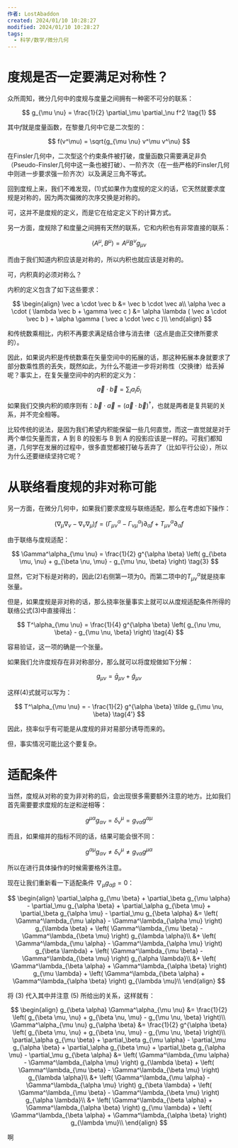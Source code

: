 ```yaml
---
作者: LostAbaddon
created: 2024/01/10 10:28:27
modified: 2024/01/10 10:28:27
tags:
  - 科学/数学/微分几何
---
```


# 度规是否一定要满足对称性？

众所周知，微分几何中的度规与度量之间拥有一种密不可分的联系：

$$
g_{\mu \nu} = \frac{1}{2} \partial_\mu \partial_\nu f^2 \tag{1}
$$

其中$f$就是度量函数，在黎曼几何中它是二次型的：

$$
f(v^\mu) = \sqrt{g_{\mu \nu} v^\mu v^\nu}
$$

在Finsler几何中，二次型这个约束条件被打破，度量函数只需要满足非负（Pseudo-Finsler几何中这一条也被打破）、一阶齐次（在一些严格的Finsler几何中则进一步要求强一阶齐次）以及满足三角不等式。

回到度规上来，我们不难发现，(1)式如果作为度规的定义的话，它天然就要求度规是对称的，因为两次偏微的次序交换是对称的。

可，这并不是度规的定义，而是它在给定定义下的计算方式。

另一方面，度规除了和度量之间拥有天然的联系，它和内积也有非常直接的联系：

$$
\left< A^\mu, B^\mu \right> = A^\mu B^\nu g_{\mu \nu}
$$

而由于我们知道内积应该是对称的，所以内积也就应该是对称的。

可，内积真的必须对称么？

内积的定义包含了如下这些要求：

$$
\begin{align}
\vec a \cdot \vec b &= \vec b \cdot \vec a\\
\alpha \vec a \cdot ( \lambda \vec b + \gamma \vec c ) &= \alpha \lambda ( \vec a \cdot \vec b ) + \alpha \gamma ( \vec a \cdot \vec c )\\
\end{align}
$$

和传统数乘相比，内积不再要求满足结合律与消去律（这点是由正交律所要求的）。

因此，如果说内积是传统数乘在矢量空间中的拓展的话，那这种拓展本身就要求了部分数乘性质的丢失，既然如此，为什么不能进一步将对称性（交换律）给丢掉呢？事实上，在复矢量空间中的内积的定义为：

$$
\vec a \cdot \vec b = \sum_i a_i \bar b_i
$$

如果我们交换内积的顺序则有：$\vec b \cdot \vec a = (\vec a \cdot \vec b)^{\dagger}$，也就是两者是复共轭的关系，并不完全相等。

比较传统的说法，是因为我们希望内积能保留一些几何直觉，而这一直觉就是对于两个单位矢量而言，A 到 B 的投影与 B 到 A 的投影应该是一样的。可我们都知道，几何学在发展的过程中，很多直觉都被打破与丢弃了（比如平行公设），所以为什么还要继续坚持它呢？

# 从联络看度规的非对称可能

另一方面，在微分几何中，如果我们要求度规与联络适配，那么在考虑如下操作：

$$
(\nabla_\mu \nabla_\nu - \nabla_\nu \nabla_\mu) f = \left( \Gamma^\alpha_{\mu \nu} - \Gamma^\alpha_{\nu \mu} \right) \partial_\alpha f + T^\alpha_{\mu \nu} \partial_\alpha f \tag{2}
$$

由于联络与度规适配：

$$
\Gamma^\alpha_{\mu \nu} = \frac{1}{2} g^{\alpha \beta} \left( g_{\beta \mu, \nu} + g_{\beta \nu, \mu} - g_{\mu \nu, \beta} \right) \tag{3}
$$

显然，它对下标是对称的，因此(2)右侧第一项为0。而第二项中的$T^\alpha_{\mu \nu}$就是挠率张量。

但是，如果度规是非对称的话，那么挠率张量事实上就可以从度规适配条件所得的联络公式(3)中直接得出：

$$
T^\alpha_{\mu \nu} = \frac{1}{4} g^{\alpha \beta} \left( g_{\nu \mu, \beta} - g_{\mu \nu, \beta} \right) \tag{4}
$$

容易验证，这一项的确是一个张量。

如果我们允许度规存在非对称部分，那么就可以将度规做如下分解：

$$
g_{\mu \nu} = \bar g_{\mu \nu} + \tilde g_{\mu \nu} \tag{5}
$$

这样(4)式就可以写为：

$$
T^\alpha_{\mu \nu} = - \frac{1}{2} g^{\alpha \beta} \tilde g_{\mu \nu, \beta} \tag{4'}
$$

因此，挠率似乎有可能是从度规的非对易部分诱导而来的。

但，事实情况可能比这个要复杂。

# 适配条件

当然，度规从对称的变为非对称的后，会出现很多需要额外注意的地方。比如我们首先需要要求度规的左逆和逆相等：

$$
g^{\mu \alpha} g_{\alpha \nu} = \delta^\mu_\nu = g_{\nu \alpha} g^{\alpha \mu} \tag{5}
$$

而且，如果缩并的指标不同的话，结果可能会很不同：

$$
g^{\alpha \mu} g_{\alpha \nu} \neq \delta^\mu_\nu \neq g_{\nu \alpha} g^{\mu \alpha} \tag{5'}
$$

所以在进行具体操作的时候需要格外注意。

现在让我们重新看一下适配条件 $\nabla_\mu g_{\alpha \beta} = 0$：

$$
\begin{align}
\partial_\alpha g_{\mu \beta} + \partial_\beta g_{\mu \alpha} - \partial_\mu g_{\alpha \beta} + \partial_\alpha g_{\beta \mu} + \partial_\beta g_{\alpha \mu} - \partial_\mu g_{\beta \alpha} &= \left( \Gamma^\lambda_{\mu \alpha} - \Gamma^\lambda_{\alpha \mu} \right) g_{\lambda \beta} + \left( \Gamma^\lambda_{\mu \beta} - \Gamma^\lambda_{\beta \mu} \right) g_{\lambda \alpha}\\
&+ \left( \Gamma^\lambda_{\mu \alpha} - \Gamma^\lambda_{\alpha \mu} \right) g_{\beta \lambda} + \left( \Gamma^\lambda_{\mu \beta} - \Gamma^\lambda_{\beta \mu} \right) g_{\alpha \lambda}\\
&+ \left( \Gamma^\lambda_{\beta \alpha} + \Gamma^\lambda_{\alpha \beta} \right) g_{\mu \lambda} + \left( \Gamma^\lambda_{\beta \alpha} + \Gamma^\lambda_{\alpha \beta} \right) g_{\lambda \mu}\\
\end{align}
$$

将 (3) 代入其中并注意 (5) 所给出的关系，这样就有：

$$
\begin{align}
g_{\beta \alpha} \Gamma^\alpha_{\mu \nu} &= \frac{1}{2} \left( g_{\beta \mu, \nu} + g_{\beta \nu, \mu} - g_{\mu \nu, \beta} \right)\\
\Gamma^\alpha_{\mu \nu} g_{\alpha \beta} &= \frac{1}{2} g^{\alpha \beta} \left( g_{\beta \mu, \nu} + g_{\beta \nu, \mu} - g_{\mu \nu, \beta} \right)\\
\partial_\alpha g_{\mu \beta} + \partial_\beta g_{\mu \alpha} - \partial_\mu g_{\alpha \beta} + \partial_\alpha g_{\beta \mu} + \partial_\beta g_{\alpha \mu} - \partial_\mu g_{\beta \alpha} &= \left( \Gamma^\lambda_{\mu \alpha} - \Gamma^\lambda_{\alpha \mu} \right) g_{\lambda \beta} + \left( \Gamma^\lambda_{\mu \beta} - \Gamma^\lambda_{\beta \mu} \right) g_{\lambda \alpha}\\
&+ \left( \Gamma^\lambda_{\mu \alpha} - \Gamma^\lambda_{\alpha \mu} \right) g_{\beta \lambda} + \left( \Gamma^\lambda_{\mu \beta} - \Gamma^\lambda_{\beta \mu} \right) g_{\alpha \lambda}\\
&+ \left( \Gamma^\lambda_{\beta \alpha} + \Gamma^\lambda_{\alpha \beta} \right) g_{\mu \lambda} + \left( \Gamma^\lambda_{\beta \alpha} + \Gamma^\lambda_{\alpha \beta} \right) g_{\lambda \mu}\\
\end{align}
$$

啊